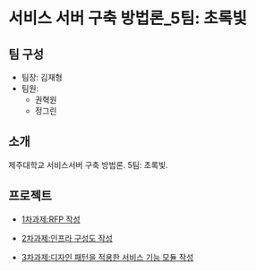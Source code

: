 # 서비스 서버 구축 방법론_5팀: 초록빛

## 팀 구성
- 팀장: 김재형
- 팀원:
  - 권혁원
  - 정그린

## 소개
제주대학교 서비스서버 구축 방법론.
5팀: 초록빛.

## 프로젝트


- [1차과제:RFP 작성](https://github.com/JNUGreenLight/JourneyBuddy/blob/main/5%ED%8C%80_%EC%B4%88%EB%A1%9D%EB%B9%9B_RFPpdf.pdf)

- [2차과제:인프라 구성도 작성](https://github.com/JNUGreenLight/JourneyBuddy/blob/main/%EC%9D%B8%ED%94%84%EB%9D%BC%EA%B5%AC%EC%B6%95%EB%8F%84.drawio.pdf)

- [3차과제:디자인 패턴을 적용한 서비스 기능 모듈 작성](https://github.com/JNUGreenLight/JourneyBuddy/blob/main/%EB%94%94%EC%9E%90%EC%9D%B8%ED%8C%A8%ED%84%B4_%EC%84%9C%EB%B9%84%EC%8A%A4%20%EA%B8%B0%EB%8A%A5%20%EB%AA%A8%EB%93%88.pdf)
